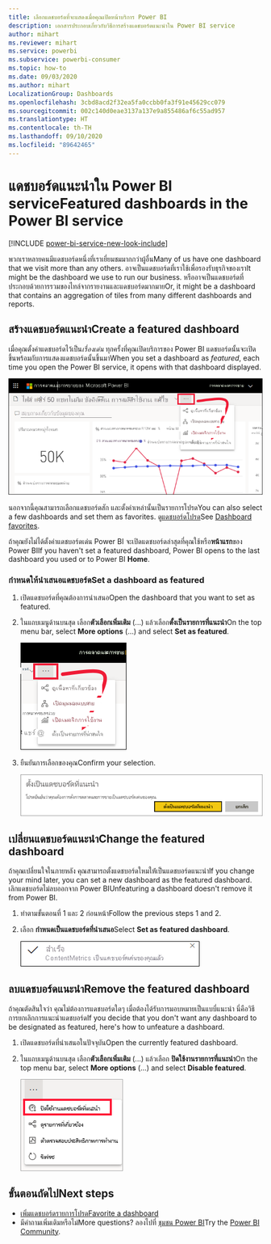 ```yaml
---
title: เลือกแดชบอร์ดที่จะแสดงเมื่อคุณเปิดหน้าบริการ Power BI
description: เอกสารประกอบเกี่ยวกับวิธีการสร้างแดชบอร์ดแนะนำใน Power BI service
author: mihart
ms.reviewer: mihart
ms.service: powerbi
ms.subservice: powerbi-consumer
ms.topic: how-to
ms.date: 09/03/2020
ms.author: mihart
LocalizationGroup: Dashboards
ms.openlocfilehash: 3cbd8acd2f32ea5fa0ccbb0fa3f91e45629cc079
ms.sourcegitcommit: 002c140d0eae3137a137e9a855486af6c55ad957
ms.translationtype: HT
ms.contentlocale: th-TH
ms.lasthandoff: 09/10/2020
ms.locfileid: "89642465"
---
```

# <a name="featured-dashboards-in-the-power-bi-service"></a><span data-ttu-id="c4602-103">แดชบอร์ดแนะนำใน Power BI service</span><span class="sxs-lookup"><span data-stu-id="c4602-103">Featured dashboards in the Power BI service</span></span>

[!INCLUDE [power-bi-service-new-look-include](../includes/power-bi-service-new-look-include.md)]

<span data-ttu-id="c4602-104">พวกเราหลายคนมีแดชบอร์ดหนึ่งที่เราเยี่ยมชมมากกว่าผู้อื่น</span><span class="sxs-lookup"><span data-stu-id="c4602-104">Many of us have one dashboard that we visit more than any others.</span></span> <span data-ttu-id="c4602-105">อาจเป็นแดชบอร์ดที่เราใช้เพื่อรองรับธุรกิจของเรา</span><span class="sxs-lookup"><span data-stu-id="c4602-105">It might be the dashboard we use to run our business.</span></span> <span data-ttu-id="c4602-106">หรืออาจเป็นแดชบอร์ดที่ประกอบด้วยการรวมของไทล์จากรายงานและแดชบอร์ดมากมาย</span><span class="sxs-lookup"><span data-stu-id="c4602-106">Or, it might be a dashboard that contains an aggregation of tiles from many different dashboards and reports.</span></span>

## <a name="create-a-featured-dashboard"></a><span data-ttu-id="c4602-107">สร้างแดชบอร์ดแนะนำ</span><span class="sxs-lookup"><span data-stu-id="c4602-107">Create a featured dashboard</span></span>
<span data-ttu-id="c4602-108">เมื่อคุณตั้งค่าแดชบอร์ดไว้เป็น*เรื่องเด่น* ทุกครั้งที่คุณเปิดบริการของ Power BI แดชบอร์ดนั้นจะเปิดขึ้นพร้อมกับการแสดงแดชบอร์ดนั้นขึ้นมา</span><span class="sxs-lookup"><span data-stu-id="c4602-108">When you set a dashboard as *featured*, each time you open the Power BI service, it opens with that dashboard displayed.</span></span> 

![ตั้งเป็นไอคอนแนะนำ](./media/end-user-featured/power-bi-dropbox.png)

<span data-ttu-id="c4602-110">นอกจากนี้คุณสามารถเลือกแดชบอร์ดสัก และตั้งค่าเหล่านั้นเป็นรายการโปรด</span><span class="sxs-lookup"><span data-stu-id="c4602-110">You can also select a few dashboards and set them as favorites.</span></span> <span data-ttu-id="c4602-111">ดู[แดชบอร์ดโปรด](end-user-favorite.md)</span><span class="sxs-lookup"><span data-stu-id="c4602-111">See [Dashboard favorites](end-user-favorite.md).</span></span>

<span data-ttu-id="c4602-112">ถ้าคุณยังไม่ได้ตั้งค่าแดชบอร์ดเด่น Power BI จะเปิดแดชบอร์ดล่าสุดที่คุณใช้หรือ**หน้าแรก**ของ Power BI</span><span class="sxs-lookup"><span data-stu-id="c4602-112">If you haven't set a featured dashboard, Power BI opens to the last dashboard you used or to Power BI **Home**.</span></span> 

### <a name="set-a-dashboard-as-featured"></a><span data-ttu-id="c4602-113">กำหนดให้นำเสนอแดชบอร์ด</span><span class="sxs-lookup"><span data-stu-id="c4602-113">Set a dashboard as featured</span></span>


1. <span data-ttu-id="c4602-114">เปิดแดชบอร์ดที่คุณต้องการนำเสนอ</span><span class="sxs-lookup"><span data-stu-id="c4602-114">Open the dashboard that you want to set as featured.</span></span> 
2. <span data-ttu-id="c4602-115">ในแถบเมนูด้านบนสุด เลือก**ตัวเลือกเพิ่มเติม** (...) แล้วเลือก**ตั้งเป็นรายการที่แนะนำ**</span><span class="sxs-lookup"><span data-stu-id="c4602-115">On the top menu bar, select **More options** (...) and select **Set as featured**.</span></span> 
   
    ![สกรีนช็อตที่แสดง dropbox พร้อมตัวเลือกสำหรับตั้งค่าเป็นเรื่องเด่น](./media/end-user-featured/power-bi-set-as-featured.png)
3. <span data-ttu-id="c4602-117">ยืนยันการเลือกของคุณ</span><span class="sxs-lookup"><span data-stu-id="c4602-117">Confirm your selection.</span></span>
   
    ![ตั้งแดชบอร์ดที่แนะนำ](./media/end-user-featured/power-bi-featured-confirm.png)

## <a name="change-the-featured-dashboard"></a><span data-ttu-id="c4602-119">เปลี่ยนแดชบอร์ดแนะนำ</span><span class="sxs-lookup"><span data-stu-id="c4602-119">Change the featured dashboard</span></span>
<span data-ttu-id="c4602-120">ถ้าคุณเปลี่ยนใจในภายหลัง คุณสามารถตั้งแดชบอร์ดใหมให้่เป็นแดชบอร์ดแนะนำ</span><span class="sxs-lookup"><span data-stu-id="c4602-120">If you change your mind later, you can set a new dashboard as the featured dashboard.</span></span> <span data-ttu-id="c4602-121">เลิกแดชบอร์ดไม่ลบออกจาก Power BI</span><span class="sxs-lookup"><span data-stu-id="c4602-121">Unfeaturing a dashboard doesn't remove it from Power BI.</span></span> 

1. <span data-ttu-id="c4602-122">ทำตามขั้นตอนที่ 1 และ 2 ก่อนหน้า</span><span class="sxs-lookup"><span data-stu-id="c4602-122">Follow the previous steps 1 and 2.</span></span>
   
2. <span data-ttu-id="c4602-123">เลือก **กำหนดเป็นแดชบอร์ดที่นำเสนอ**</span><span class="sxs-lookup"><span data-stu-id="c4602-123">Select **Set as featured dashboard**.</span></span> 
   
    ![ข้อความแสดงความสำเร็จ](./media/end-user-featured/power-bi-unfeatured.png)

## <a name="remove-the-featured-dashboard"></a><span data-ttu-id="c4602-125">ลบแดชบอร์ดแนะนำ</span><span class="sxs-lookup"><span data-stu-id="c4602-125">Remove the featured dashboard</span></span>
<span data-ttu-id="c4602-126">ถ้าคุณตัดสินใจว่า คุณไม่ต้องการแดชบอร์ดใดๆ เมื่อต้องได้รับการมอบหมายเป็นแบบี่แนะนำ นี่คือวิธีการยกเลิกการแนะนำแดชบอร์ด</span><span class="sxs-lookup"><span data-stu-id="c4602-126">If you decide that you don't want any dashboard to be designated as featured, here's how to unfeature a dashboard.</span></span>

1. <span data-ttu-id="c4602-127">เปิดแดชบอร์ดที่นำเสนอในปัจจุบัน</span><span class="sxs-lookup"><span data-stu-id="c4602-127">Open the currently featured dashboard.</span></span>
2. <span data-ttu-id="c4602-128">ในแถบเมนูด้านบนสุด เลือก**ตัวเลือกเพิ่มเติม** (...) แล้วเลือก **ปิดใช้งานรายการที่แนะนำ**</span><span class="sxs-lookup"><span data-stu-id="c4602-128">On the top menu bar, select **More options** (...) and select **Disable featured**.</span></span>

    ![ปิดใช้งานแดชบอร์ดเด่นที่เลือกไว้](./media/end-user-featured/power-bi-unfeature.png)
   
## <a name="next-steps"></a><span data-ttu-id="c4602-130">ขั้นตอนถัดไป</span><span class="sxs-lookup"><span data-stu-id="c4602-130">Next steps</span></span>
- [<span data-ttu-id="c4602-131">เพิ่มแดชบอร์ดรายการโปรด</span><span class="sxs-lookup"><span data-stu-id="c4602-131">Favorite a dashboard</span></span>](end-user-favorite.md)    
- <span data-ttu-id="c4602-132">มีคำถามเพิ่มเติมหรือไม่</span><span class="sxs-lookup"><span data-stu-id="c4602-132">More questions?</span></span> <span data-ttu-id="c4602-133">ลองไปที่ [ชุมชน Power BI](https://community.powerbi.com/)</span><span class="sxs-lookup"><span data-stu-id="c4602-133">Try the [Power BI Community](https://community.powerbi.com/).</span></span>

